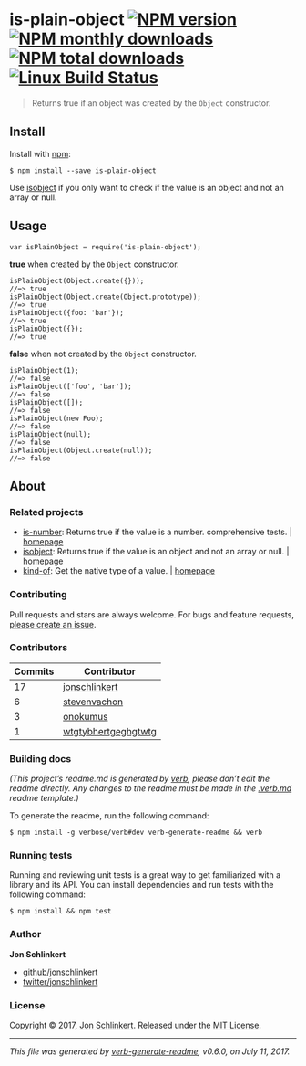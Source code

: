 is-plain-object [![NPM version](https://img.shields.io/npm/v/is-plain-object.svg?style=flat)](https://www.npmjs.com/package/is-plain-object) [![NPM monthly downloads](https://img.shields.io/npm/dm/is-plain-object.svg?style=flat)](https://npmjs.org/package/is-plain-object) [![NPM total downloads](https://img.shields.io/npm/dt/is-plain-object.svg?style=flat)](https://npmjs.org/package/is-plain-object) [![Linux Build Status](https://img.shields.io/travis/jonschlinkert/is-plain-object.svg?style=flat&label=Travis)](https://travis-ci.org/jonschlinkert/is-plain-object)
========================================================================================================================================================================================================================================================================================================================================================================================================================================================================================================================================================================================

> Returns true if an object was created by the `Object` constructor.

Install
-------

Install with [npm](https://www.npmjs.com/):

    $ npm install --save is-plain-object

Use [isobject](https://github.com/jonschlinkert/isobject) if you only want to check if the value is an object and not an array or null.

Usage
-----

    var isPlainObject = require('is-plain-object');

**true** when created by the `Object` constructor.

    isPlainObject(Object.create({}));
    //=> true
    isPlainObject(Object.create(Object.prototype));
    //=> true
    isPlainObject({foo: 'bar'});
    //=> true
    isPlainObject({});
    //=> true

**false** when not created by the `Object` constructor.

    isPlainObject(1);
    //=> false
    isPlainObject(['foo', 'bar']);
    //=> false
    isPlainObject([]);
    //=> false
    isPlainObject(new Foo);
    //=> false
    isPlainObject(null);
    //=> false
    isPlainObject(Object.create(null));
    //=> false

About
-----

### Related projects

-   [is-number](https://www.npmjs.com/package/is-number): Returns true if the value is a number. comprehensive tests. | [homepage](https://github.com/jonschlinkert/is-number "Returns true if the value is a number. comprehensive tests.")
-   [isobject](https://www.npmjs.com/package/isobject): Returns true if the value is an object and not an array or null. | [homepage](https://github.com/jonschlinkert/isobject "Returns true if the value is an object and not an array or null.")
-   [kind-of](https://www.npmjs.com/package/kind-of): Get the native type of a value. | [homepage](https://github.com/jonschlinkert/kind-of "Get the native type of a value.")

### Contributing

Pull requests and stars are always welcome. For bugs and feature requests, [please create an issue](../../issues/new).

### Contributors

<table><thead><tr class="header"><th><strong>Commits</strong></th><th><strong>Contributor</strong></th></tr></thead><tbody><tr class="odd"><td>17</td><td><a href="https://github.com/jonschlinkert">jonschlinkert</a></td></tr><tr class="even"><td>6</td><td><a href="https://github.com/stevenvachon">stevenvachon</a></td></tr><tr class="odd"><td>3</td><td><a href="https://github.com/onokumus">onokumus</a></td></tr><tr class="even"><td>1</td><td><a href="https://github.com/wtgtybhertgeghgtwtg">wtgtybhertgeghgtwtg</a></td></tr></tbody></table>

### Building docs

*(This project’s readme.md is generated by [verb](https://github.com/verbose/verb-generate-readme), please don’t edit the readme directly. Any changes to the readme must be made in the [.verb.md](.verb.md) readme template.)*

To generate the readme, run the following command:

    $ npm install -g verbose/verb#dev verb-generate-readme && verb

### Running tests

Running and reviewing unit tests is a great way to get familiarized with a library and its API. You can install dependencies and run tests with the following command:

    $ npm install && npm test

### Author

**Jon Schlinkert**

-   [github/jonschlinkert](https://github.com/jonschlinkert)
-   [twitter/jonschlinkert](https://twitter.com/jonschlinkert)

### License

Copyright © 2017, [Jon Schlinkert](https://github.com/jonschlinkert). Released under the [MIT License](LICENSE).

------------------------------------------------------------------------

*This file was generated by [verb-generate-readme](https://github.com/verbose/verb-generate-readme), v0.6.0, on July 11, 2017.*
